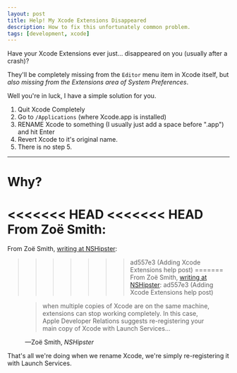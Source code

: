 ```yaml
---
layout: post
title: Help! My Xcode Extensions Disappeared
description: How to fix this unfortunately common problem.
tags: [development, xcode]
---
```


Have your Xcode Extensions ever just… disappeared on you (usually after a crash)?

They'll be completely missing from the `Editor` menu item in Xcode itself, but _also missing from the Extensions area of System Preferences_.

Well you're in luck, I have a simple solution for you.

1. Quit Xcode Completely
2. Go to `/Applications` (where Xcode.app is installed)
3. RENAME Xcode to something (I usually just add a space before ".app") and hit Enter
4. Revert Xcode to it's original name.
5. There is no step 5.

---

# Why?

<<<<<<< HEAD
<<<<<<< HEAD
From Zoë Smith:
=======
From Zoë Smith, [writing at NSHipster](https://nshipster.com/xcode-source-extensions/):
>>>>>>> ad557e3 (Adding Xcode Extensions help post)
=======
From Zoë Smith, [writing at NSHipster](https://nshipster.com/xcode-source-extensions/):
>>>>>>> ad557e3 (Adding Xcode Extensions help post)

<figure class="quote">
  <blockquote cite="https://nshipster.com/xcode-source-extensions/">
    <p>when multiple copies of Xcode are on the same machine, extensions can stop working completely. In this case, Apple Developer Relations suggests re-registering your main copy of Xcode with Launch Services…</p>
  </blockquote>
  <figcaption>&mdash;Zoë Smith, <cite>NSHipster</cite></figcaption>
</figure>

That's all we're doing when we rename Xcode, we're simply re-registering it with Launch Services. 
